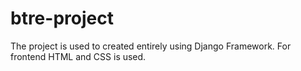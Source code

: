 # btre-project
The project is used to created entirely using Django Framework.
For frontend HTML and CSS is used.
